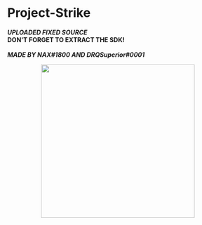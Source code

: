 # Project-Strike
***UPLOADED FIXED SOURCE***
<br/>
**DON'T FORGET TO EXTRACT THE SDK!**
<br/>
<br/>
***MADE BY NAX#1800 AND DRQSuperior#0001***
<p align="center">
  <img src="https://cdn.discordapp.com/attachments/977355695697575996/982560320302223391/Jaseowns_PH_Logo.png" width="350" title="">
</p>

